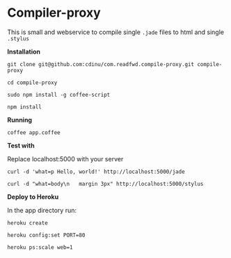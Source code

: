 Compiler-proxy
==============

This is small and webservice to compile single `.jade` files to html and single `.stylus`

**Installation**

`git clone git@github.com:cdinu/com.readfwd.compile-proxy.git compile-proxy`

`cd compile-proxy`

`sudo npm install -g coffee-script`

`npm install`


**Running**

`coffee app.coffee`

**Test with**

Replace localhost:5000 with your server

`curl -d 'what=p Hello, world!' http://localhost:5000/jade`

`curl -d "what=body\n  
  margin 3px" http://localhost:5000/stylus`


**Deploy to Heroku**

In the app directory run:

`heroku create`

`heroku config:set PORT=80`

`heroku ps:scale web=1`
